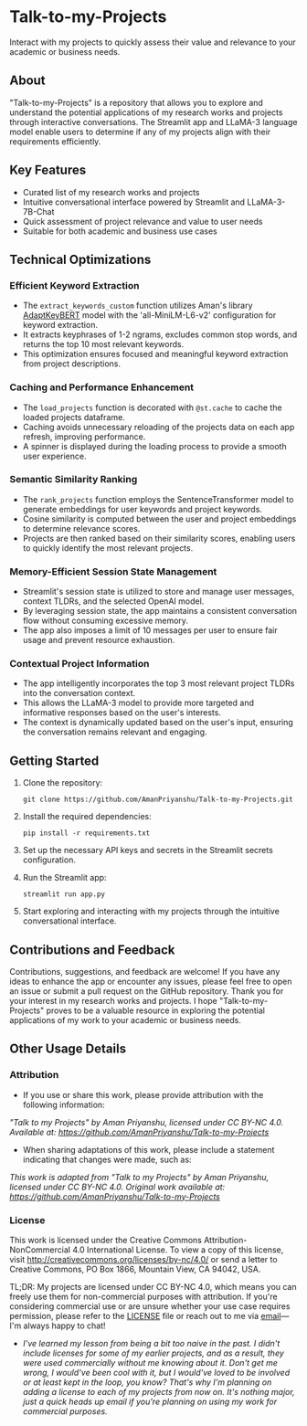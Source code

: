 # Talk-to-my-Projects

Interact with my projects to quickly assess their value and relevance to your academic or business needs.

## About

"Talk-to-my-Projects" is a repository that allows you to explore and understand the potential applications of my research works and projects through interactive conversations. The Streamlit app and LLaMA-3 language model enable users to determine if any of my projects align with their requirements efficiently.

## Key Features

- Curated list of my research works and projects
- Intuitive conversational interface powered by Streamlit and LLaMA-3-7B-Chat
- Quick assessment of project relevance and value to user needs
- Suitable for both academic and business use cases

## Technical Optimizations

### Efficient Keyword Extraction
- The `extract_keywords_custom` function utilizes Aman's library [AdaptKeyBERT](https://github.com/AmanPriyanshu/AdaptKeyBERT) model with the 'all-MiniLM-L6-v2' configuration for keyword extraction.
- It extracts keyphrases of 1-2 ngrams, excludes common stop words, and returns the top 10 most relevant keywords.
- This optimization ensures focused and meaningful keyword extraction from project descriptions.

### Caching and Performance Enhancement
- The `load_projects` function is decorated with `@st.cache` to cache the loaded projects dataframe.
- Caching avoids unnecessary reloading of the projects data on each app refresh, improving performance.
- A spinner is displayed during the loading process to provide a smooth user experience.

### Semantic Similarity Ranking
- The `rank_projects` function employs the SentenceTransformer model to generate embeddings for user keywords and project keywords.
- Cosine similarity is computed between the user and project embeddings to determine relevance scores.
- Projects are then ranked based on their similarity scores, enabling users to quickly identify the most relevant projects.

### Memory-Efficient Session State Management
- Streamlit's session state is utilized to store and manage user messages, context TLDRs, and the selected OpenAI model.
- By leveraging session state, the app maintains a consistent conversation flow without consuming excessive memory.
- The app also imposes a limit of 10 messages per user to ensure fair usage and prevent resource exhaustion.

### Contextual Project Information
- The app intelligently incorporates the top 3 most relevant project TLDRs into the conversation context.
- This allows the LLaMA-3 model to provide more targeted and informative responses based on the user's interests.
- The context is dynamically updated based on the user's input, ensuring the conversation remains relevant and engaging.

## Getting Started

1. Clone the repository:
   ```
   git clone https://github.com/AmanPriyanshu/Talk-to-my-Projects.git
   ```

2. Install the required dependencies:
   ```
   pip install -r requirements.txt
   ```

3. Set up the necessary API keys and secrets in the Streamlit secrets configuration.

4. Run the Streamlit app:
   ```
   streamlit run app.py
   ```

5. Start exploring and interacting with my projects through the intuitive conversational interface.

## Contributions and Feedback

Contributions, suggestions, and feedback are welcome! If you have any ideas to enhance the app or encounter any issues, please feel free to open an issue or submit a pull request on the GitHub repository. Thank you for your interest in my research works and projects. I hope "Talk-to-my-Projects" proves to be a valuable resource in exploring the potential applications of my work to your academic or business needs.

## Other Usage Details

### Attribution

* If you use or share this work, please provide attribution with the following information:

_"Talk to my Projects" by Aman Priyanshu, licensed under CC BY-NC 4.0. Available at: https://github.com/AmanPriyanshu/Talk-to-my-Projects_

* When sharing adaptations of this work, please include a statement indicating that changes were made, such as:

_This work is adapted from "Talk to my Projects" by Aman Priyanshu, licensed under CC BY-NC 4.0. Original work available at: https://github.com/AmanPriyanshu/Talk-to-my-Projects_

### License
This work is licensed under the Creative Commons Attribution-NonCommercial 4.0 International License. To view a copy of this license, visit http://creativecommons.org/licenses/by-nc/4.0/ or send a letter to Creative Commons, PO Box 1866, Mountain View, CA 94042, USA.

TL;DR: My projects are licensed under CC BY-NC 4.0, which means you can freely use them for non-commercial purposes with attribution. If you're considering commercial use or are unsure whether your use case requires permission, please refer to the [LICENSE](/LICENSE) file or reach out to me via [email](amanpriyanshusms2001@gmail.com)—I'm always happy to chat!

* _I've learned my lesson from being a bit too naive in the past. I didn't include licenses for some of my earlier projects, and as a result, they were used commercially without me knowing about it. Don't get me wrong, I would've been cool with it, but I would've loved to be involved or at least kept in the loop, you know? That's why I'm planning on adding a license to each of my projects from now on. It's nothing major, just a quick heads up email if you're planning on using my work for commercial purposes._
